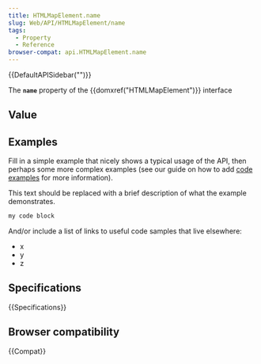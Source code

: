 ```yaml
---
title: HTMLMapElement.name
slug: Web/API/HTMLMapElement/name
tags:
  - Property
  - Reference
browser-compat: api.HTMLMapElement.name
---
```

{{DefaultAPISidebar("")}}

The **`name`** property of the {{domxref("HTMLMapElement")}} interface 

## Value



## Examples

Fill in a simple example that nicely shows a typical usage of the API, then perhaps some more complex examples (see our guide on how to add [code examples](/en-US/docs/MDN/Contribute/Structures/Code_examples) for more information).

This text should be replaced with a brief description of what the example demonstrates.

```js
my code block
```

And/or include a list of links to useful code samples that live elsewhere:

*   x
*   y
*   z

## Specifications

{{Specifications}}

## Browser compatibility

{{Compat}}


